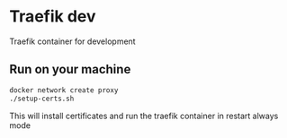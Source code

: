 # Traefik dev

Traefik container for development

## Run on your machine

```bash
docker network create proxy
./setup-certs.sh
```

This will install certificates and run the traefik container in restart always mode
